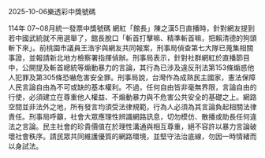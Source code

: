 
2025-10-06樂透彩中獎號碼

                                
114年 07~08月統一發票中獎號碼
                             網紅「館長」陳之漢5日直播時，針對網友提到若中國武統就不用選舉了，館長脫口「斬首打擊嘛、精準斬首嘛，把賴清德的狗頭斬下來」。前桃園市議員王浩宇與網友共同報案，刑事局偵查第七大隊已蒐集相關事證，並報請新北地方檢察署指揮偵辦。刑事局表示，針對社群網紅於直播節目中，公開提及斬首總統等煽動暴力的言論，其行為已涉及違反刑法第153條煽惑他人犯罪及第305條恐嚇危害安全罪。刑事局說，台灣作為成熟民主國家，憲法保障人民言論自由為不可或缺的基本權利。不過，任何自由皆非毫無界限，言論自由的行使，必須建立在尊重他人權益、不煽動暴力與不危害公共安全的基礎之上。網路空間並非法外之地，所有發言均須受法律規範，行為人必須為其言論負起相關法律責任。刑事局呼籲，社會大眾應理性辨識網路訊息，切勿模仿、散播或助長任何違法之言論。民主社會的珍貴價值在於理性溝通與相互尊重，絕不容許以暴力言論破壞社會秩序。請民眾共同維護優質的網路環境，並堅守法治底線，勿因一時情緒而以身試法。